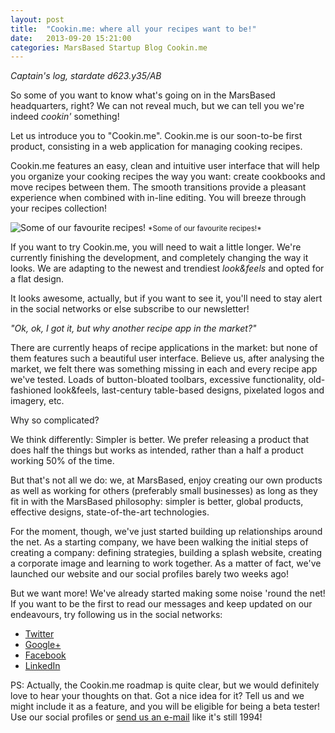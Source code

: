 ```yaml
---
layout: post
title:  "Cookin.me: where all your recipes want to be!"
date:   2013-09-20 15:21:00
categories: MarsBased Startup Blog Cookin.me
---
```


*Captain's log, stardate d623.y35/AB*

So some of you want to know what's going on in the MarsBased headquarters, right? We can not reveal much, but we can tell you we're indeed *cookin'* something!

Let us introduce you to "Cookin.me". Cookin.me is our soon-to-be first product, consisting in a web application for managing cooking recipes.

Cookin.me features an easy, clean and intuitive user interface that will help you organize your cooking recipes the way you want: create cookbooks and move recipes between them. The smooth transitions provide a pleasant experience when combined with in-line editing. You will breeze through your recipes collection!

<!--more-->

<img src="{% asset_path post2.png %}" alt="Some of our favourite recipes!" title="Some of our favourite recipes!" class="img-center img-responsive" />
<small class="caption">*Some of our favourite recipes!*</small>

If you want to try Cookin.me, you will need to wait a little longer. We're currently finishing the development, and completely changing the way it looks. We are adapting to the newest and trendiest *look&feels* and opted for a flat design.

It looks awesome, actually, but if you want to see it, you'll need to stay alert in the social networks or else subscribe to our newsletter!

*"Ok, ok, I got it, but why another recipe app in the market?"*

There are currently heaps of recipe applications in the market: but none of them features such a beautiful user interface. Believe us, after analysing the market, we felt there was something missing in each and every recipe app we've tested. Loads of button-bloated toolbars, excessive functionality, old-fashioned look&feels, last-century table-based designs, pixelated logos and imagery, etc.

Why so complicated?

We think differently: Simpler is better. We prefer releasing a product that does half the things but works as intended, rather than a half a product working 50% of the time.

But that's not all we do: we, at MarsBased, enjoy creating our own products as well as working for others (preferably small businesses) as long as they fit in with the MarsBased philosophy: simpler is better, global products, effective designs, state-of-the-art technologies.

For the moment, though, we've just started building up relationships around the net. As a starting company, we have been walking the initial steps of creating a company: defining strategies, building a splash website, creating a corporate image and learning to work together. As a matter of fact, we've launched our website and our social profiles barely two weeks ago!

But we want more! We've already started making some noise 'round the net! If you want to be the first to read our messages and keep updated on our endeavours, try following us in the social networks:

* <a href="https://twitter.com/MarsBased" title="MarsBased Twitter Profile" target="_blank">Twitter</a>
* <a href="http://plus.google.com/+Marsbased/" title="MarsBased on Google+" target="_blank">Google+</a>
* <a href="http://facebook.com/marsbased" title="MarsBased Facebook Profile" target="_blank">Facebook</a>
* <a href="http://www.linkedin.com/company/marsbased" title="MarsBased LinkedIn Profile" target="_blank">LinkedIn</a>

PS: Actually, the Cookin.me roadmap is quite clear, but we would definitely love to hear your thoughts on that. Got a nice idea for it? Tell us and we might include it as a feature, and you will be eligible for being a beta tester! Use our social profiles or <a href="mailto:hola@marsbased.com">send us an e-mail</a> like it's still 1994!


